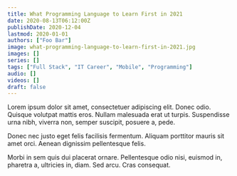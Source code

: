 ```yaml
---
title: What Programming Language to Learn First in 2021
date: 2020-08-13T06:12:00Z
publishDate: 2020-12-04
lastmod: 2020-01-01
authors: ["Foo Bar"]
image: what-programming-language-to-learn-first-in-2021.jpg
images: []
series: []
tags: ["Full Stack", "IT Career", "Mobile", "Programming"]
audio: []
videos: []
draft: false
---
```


Lorem ipsum dolor sit amet, consectetuer adipiscing elit. Donec odio. Quisque volutpat mattis eros. Nullam malesuada erat ut turpis. Suspendisse urna nibh, viverra non, semper suscipit, posuere a, pede.

Donec nec justo eget felis facilisis fermentum. Aliquam porttitor mauris sit amet orci. Aenean dignissim pellentesque felis.

Morbi in sem quis dui placerat ornare. Pellentesque odio nisi, euismod in, pharetra a, ultricies in, diam. Sed arcu. Cras consequat.